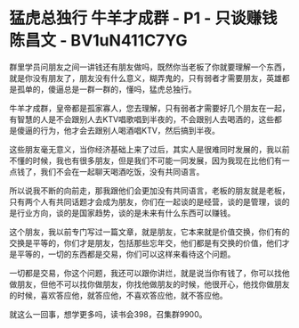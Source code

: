 # 猛虎总独行 牛羊才成群 - P1 - 只谈赚钱陈昌文 - BV1uN411C7YG

群里学员问朋友之间一讲钱还有朋友做吗，既然你当老板了你就要理解一个东西，就是你没有朋友了，朋友没有什么意义，糊弄鬼的，只有弱者才需要朋友，英雄都是孤单的，傻逼总是一群一群的，懂吗，猛虎总独行。

牛羊才成群，皇帝都是孤家寡人，您去理解，只有弱者才需要好几个朋友在一起，有智慧的人是不会跟别人去KTV唱歌唱到半夜的，不会跟别人去喝酒的，这些都是傻逼的行为，他才会去跟别人喝酒唱KTV，然后搞到半夜。

这些朋友毫无意义，当你经济基础上来了过后，其实人是很难同时发展的，我以前不懂的时候，我也有很多朋友，但是我们不可能一同发展，因为我现在比他们有一点钱了，我们不会在一起聊天喝酒吃饭，没有共同语言。

所以说我不断的向前走，那我跟他们会更加没有共同语言，老板的朋友就是老板，只有两个人有共同话题才会成为朋友，你们在一起谈的是经营，谈的是管理，谈的是行业方向，谈的是国家趋势，谈的是未来有什么东西可以赚钱。

这个朋友，我以前专门写过一篇文章，就是朋友，它本来就是价值交换，你们有的交换是平等的，你们才是朋友，包括那些忘年交，他们都是有交换的价值，他们才是平等的，一切的东西都是交易，你们可以这样来看待这个问题。

一切都是交易，你这个问题，我还可以跟你讲烂，就是说当你有钱了，你可以找他做朋友，但他不可以找你做朋友，你找他做朋友的时候，他很开心，他找你做朋友的时候，喜欢答应他，就答应他，不喜欢答应他，就不答应他。

就这么一回事，想学更多吗，读书会398，召集群9900。
